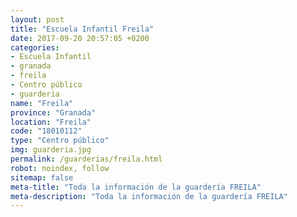 ```yaml
---
layout: post
title: "Escuela Infantil Freila"
date: 2017-09-20 20:57:05 +0200
categories:
- Escuela Infantil
- granada
- freila
- Centro público
- guarderia
name: "Freila"
province: "Granada"
location: "Freila"
code: "18010112"
type: "Centro público"
img: guarderia.jpg
permalink: /guarderias/freila.html
robot: noindex, follow
sitemap: false
meta-title: "Toda la información de la guardería FREILA"
meta-description: "Toda la información de la guardería FREILA"
---
```

